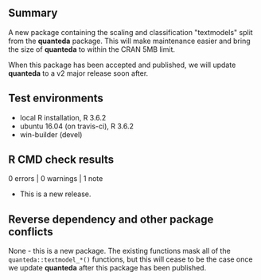 ## Summary

A new package containing the scaling and classification "textmodels" split from the **quanteda** package.  This will make maintenance easier and bring the size of **quanteda** to within the CRAN 5MB limit.

When this package has been accepted and published, we will update **quanteda** to a v2 major release soon after.

## Test environments

* local R installation, R 3.6.2
* ubuntu 16.04 (on travis-ci), R 3.6.2
* win-builder (devel)

## R CMD check results

0 errors | 0 warnings | 1 note

* This is a new release.

## Reverse dependency and other package conflicts

None - this is a new package.  The existing functions mask all of the `quanteda::textmodel_*()` functions, but this will cease to be the case once we update **quanteda** after this package has been published.

